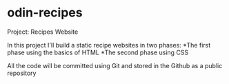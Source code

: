 # odin-recipes
Project: Recipes Website

In this project I'll build a static recipe websites in two phases:
*The first phase using the basics of HTML
*The second phase using CSS

All the code will be committed using Git and stored in the Github as a public repository
